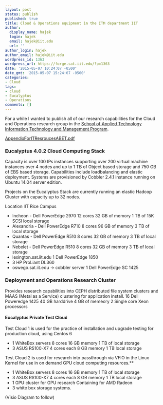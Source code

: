 ```yaml
---
layout: post
status: publish
published: true
title: Cloud & Operations equipment in the ITM department IIT
author:
  display_name: hajek
  login: hajek
  email: hajek@iit.edu
  url: ''
author_login: hajek
author_email: hajek@iit.edu
wordpress_id: 1363
wordpress_url: https://forge.sat.iit.edu/?p=1363
date: '2015-05-07 10:24:07 -0500'
date_gmt: '2015-05-07 15:24:07 -0500'
categories:
- Cloud
tags:
- cloud
- Eucalyptus
- Operations
comments: []
---
```

For a while I wanted to publish all of our research capabilities for the Cloud and Operations research group in the <a href="http://appliedtech.iit.edu/" title="School of Applied Technology">School of Applied Technology </a> <a href="http://appliedtech.iit.edu/itm" title="ITM">Information Technology and Management Program</a>.

[AppendixForITResroucesABET.pdf](assets/2015/05/AppendixForITResroucesABET.pdf "Appendix For IT Resources ABET")

### Eucalyptus 4.0.2 Cloud Computing Stack
Capacity is over 100 IPs instances supporting over 200 virtual machine instances over 4 nodes and up to 1 TB of Object based storage and 750 GB of EBS based storage.  Capabilities include loadbalancing and elastic deployment.  Systems are provisioned by Cobbler 2.4.1 instance running on Ubuntu 14.04 server edition.

Projects on the Eucalyptus Stack are currently running an elastic Hadoop Cluster with capacity up to 32 nodes.

Location IIT Rice Campus

*  Incheon - Dell PowerEdge 2970 12 cores 32 GB of memory 1 TB of 15K SCSI local storage
*  Alexandria - Dell PowerEdge R710 8 cores 96 GB of memory 3 TB of local storage  
*  Quantas - Dell PowerEdge R510 8 cores 32 GB of memory 3 TB of local storage 
*  Nebelet - Dell PowerEdge R510 8 cores 32 GB of memory 3 TB of local storage   
*  lexington.sat.iit.edu 1 Dell PowerEdge 1850
*  3 HP ProLiant DL360
*  oswego.sat.iit.edu -> cobbler server 1 Dell PowerEdge SC 1425

### Deployment and Operations Research Cluster
Provides research capabilities into CEPH distributed file system clusters and MAAS (Metal as a Service) clustering for application install.
16 Dell Poweredge 1425 40 GB harddrive 4 GB of memeory 2 Single core Xeon processors

#### Eucalyptus Private Test Cloud

Test Cloud 1 is used for the practice of installation and upgrade testing for production cloud, using Centos 6

*  1 WhiteBox servers 8 cores 16 GB memory 1 TB of local storage
*  3 ASUS RS100-X7 4 cores each 8 GB memory 1 TB local storage 

Test Cloud 2 is used for research into passthrough via VFIO in the Linux Kernel for use in on demand GPU cloud computing resources.**

*  1 WhiteBox servers 8 cores 16 GB memory 1 TB of local storage
*  3 ASUS RS100-X7 4 cores each 8 GB memory 1 TB local storage 
*  1 GPU cluster for GPU research Containing for AMD Radeon
*  3 white box storage systems.

(Visio Diagram to follow)

